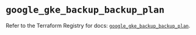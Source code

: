 # `google_gke_backup_backup_plan`

Refer to the Terraform Registry for docs: [`google_gke_backup_backup_plan`](https://registry.terraform.io/providers/hashicorp/google/6.34.0/docs/resources/gke_backup_backup_plan).
